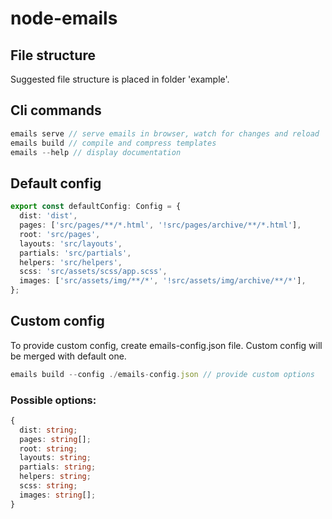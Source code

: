 # node-emails

## File structure

Suggested file structure is placed in folder 'example'.

## Cli commands

```typescript
emails serve // serve emails in browser, watch for changes and reload
emails build // compile and compress templates
emails --help // display documentation
```

## Default config

```typescript
export const defaultConfig: Config = {
  dist: 'dist',
  pages: ['src/pages/**/*.html', '!src/pages/archive/**/*.html'],
  root: 'src/pages',
  layouts: 'src/layouts',
  partials: 'src/partials',
  helpers: 'src/helpers',
  scss: 'src/assets/scss/app.scss',
  images: ['src/assets/img/**/*', '!src/assets/img/archive/**/*'],
};
```

## Custom config

To provide custom config, create emails-config.json file. Custom config will be merged with default one.

```typescript
emails build --config ./emails-config.json // provide custom options
```

### Possible options:

```typescript
{
  dist: string;
  pages: string[];
  root: string;
  layouts: string;
  partials: string;
  helpers: string;
  scss: string;
  images: string[];
}
```
